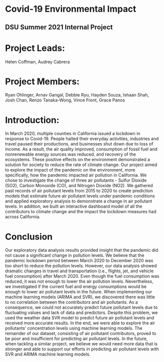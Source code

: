 # Covid-19 Environmental Impact
## DSU Summer 2021 Internal Project

# Project Leads: 
Helen Coffman, Audrey Cabrera

# Project Members: 
Ryan Ohlinger, Arnav Gangal, Debbie Ryu, Hayden Souza, Ishaan Shah, Josh Chan, Renzo Tanaka-Wong, Vince Front, Grace Panos

# Introduction:

In March 2020, multiple counties in California issued a lockdown in response to Covid-19. People halted their everyday activities, industries and travel paused their productions, and businesses shut down due to loss of income. As a result, the air quality improved, consumption of fossil fuel and nonrenewable energy sources was reduced, and recovery of the ecosystems. These positive effects on the environment demonstrated a solution for society to reduce the rate of climate change. Our project aimed to explore the impact of the pandemic on the environment, more specifically, how the pandemic impacted air pollution in California. We chose to investigate the change of three air pollutants - Sulfur Dioxide (SO2), Carbon Monoxide (CO), and Nitrogen Dioxide (NO2). We gathered past records of air pollutant levels from 2015 to 2020 to create prediction models that estimate future air pollutant levels under pandemic conditions and applied exploratory analysis to demonstrate a change in air pollutant levels. In addition, we built an interactive dashboard model of all the contributors to climate change and the impact the lockdown measures had across California. 

# Conclusion
Our exploratory data analysis results provided insight that the pandemic did not cause a significant change in pollution levels. We believe that the pandemic lockdown period between March 2020 to December 2020 was too short to reduce the pollution levels. However, our data analysis showed dramatic changes in travel and transportation (i.e., flights, jet, and vehicle fuel consumption) after March 2020. Even though the fuel consumption was reduced, it was not enough to lower the air pollution levels. Nevertheless, we investigated if the current fuel and energy consumptions would be enough to lower air pollutant levels in the future. When implementing our machine learning models (ARIMA and SVR), we discovered there was little to no correlation between the contributors and air pollutants. As a consequence, we could not accurately predict future pollutant levels due to fluctuating values and lack of data and predictors. Despite this problem, we used the weather data SVR model to predict future air pollutant levels and received more accurate results. In the end, we were able to explore the air pollutants’ concentration levels using machine learning models. The remainder of our dataset, consisting of air pollutant contributors, proved to be poor and insufficient for predicting air pollutant levels. In the future, when tackling a similar project, we believe we would need more data that is stronger and able to support our efforts in predicting air pollutant levels with SVR and ARIMA machine learning models.

